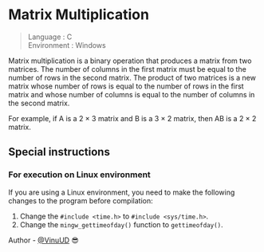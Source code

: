 # Matrix Multiplication

> Language : C
\
> Environment : Windows


Matrix multiplication is a binary operation that produces a matrix from two matrices. The number of columns in the first matrix must be equal to the number of rows in the second matrix. The product of two matrices is a new matrix whose number of rows is equal to the number of rows in the first matrix and whose number of columns is equal to the number of columns in the second matrix.

For example, if A is a 2 × 3 matrix and B is a 3 × 2 matrix, then AB is a 2 × 2 matrix.

## Special instructions

### For execution on Linux environment

If you are using a Linux environment, you need to make the following changes to the program before compilation:

1. Change the `#include <time.h>` to `#include <sys/time.h>`.
2. Change the `mingw_gettimeofday()` function to `gettimeofday()`.

Author - [@VinuUD](https://github.com/VinuUD) 😎
